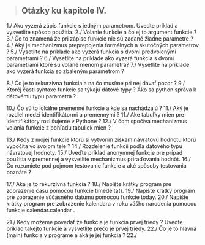 >## Otázky ku kapitole IV.

1./ Ako vyzerá zápis funkcie s jedným parametrom. Uvedte príklad a vysvetlite spôsob použitia.
2./ Volanie funkcie a čo ej to argument funkcie ?
3./ Čo to znamená že pri zápise funkcie nie sú zadané žiadne parametre ?
4./ Aký je mechanizmus preprepojenia formálnych a skutočných parametrov ?
5./ Vysetlite na príklade ako vyzerá funkcia s dvomi predvolenými parametrami ?
6./ Vysetlite na príklade ako vyzerá funkcia s dvomi parametrami ktoré sú volané menom parametra?
7./ Vysetlite na príklade ako vyzerá funkcia so zbaleným parametrom ?

8./ Čo je to rekurzívna funkcia a na čo musíme pri nej dávať pozor ?
9./ Ktoréj časti syntaxe funkcie sa týkajú dátové typy ? Ako sa python správa k dátovému typu parametra ?

10./ Čo sú to lokálné premenné funkcie a kde sa nachádzajú ?
11./ Aký je rozdiel medzi identifikátormi a premennými ?
11./ Ake tabuľky mien pre identifikátory rozlišujeme v Pythone ?
12./ V čom spočíva mechanizmus volania funkcie z pohľadu tabuliek mien ?

13./ Kedy z mojej funkcie ktorú si vytvorím získam návratovú hodnotu ktorú vypočíta vo svojom tele ?
14./ Rozdelenie funkcii podľa dátového typu návratovej hodnoty.
15./ Uveďte príklad anonymnej funkcie pre prípad použitia v premennej a vysvetlite mechanizmus priraďovania hodnôt.
16./ Čo rozumiete pod pojmom testovanie funkcie a aké spôsoby testovania poznáte ?

17./ Aká je to rekurzívna funkcia ?
18./ Napíšte krátky program pre zobrazenie času pomocou funkcie timedelta().
19./ Napíšte krátky program pre zobrazenie súčasného dátumu pomocou funkcie today. 
20./ Napíšte krátky program pre zobrazenie kalendara v roku vášho narodenia pomocou funkcie calendar.calendar .

21./ Kedy možeme povedať že funkcia je funkcia prvej triedy ? Uvedte príklad takejto funkcie a vysvetlite prečo je prvej triedy.
22./ Čo je to hlavná (main) funkcia v programe a aká je jej funkcia ?
22./